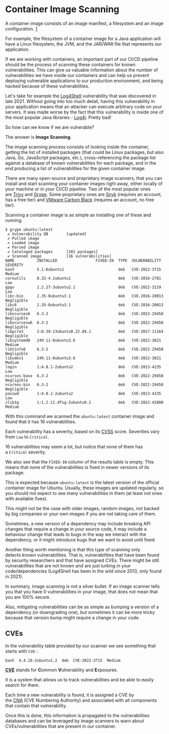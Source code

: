 # Container Image Scanning

A container image consists of an image manifest, a filesystem and an image configuration. [1](https://opencontainers.org/about/overview/)

For example, the filesystem of a container image for a Java application will have a Linux filesystem, the JVM, and the JAR/WAR file that represents our application.

If we are working with containers, an important part of our CI/CD pipeline should be the process of scanning these containers for known vulnerabilities. This can give us valuable information about the number of vulnerabilities we have inside our containers and can help us prevent deploying vulnerable applications to our production environment, and being hacked because of these vulnerabilities.

Let's take for example the [Log4Shell](https://en.wikipedia.org/wiki/Log4Shell) vulnerability that was discovered in late 2021. Without going into too much detail, having this vulnerability in your application means that an attacker can execute arbitrary code on your servers. It was made worse by the fact that this vulnerability is inside one of the most popular Java libraries - [Log4j](https://logging.apache.org/log4j/2.x/). Pretty bad!

So how can we know if we are vulnerable?

The answer is **Image Scanning**.

The image scanning process consists of looking inside the container, getting the list of installed packages (that could be Linux packages, but also Java, Go, JavaScript packages, etc.), cross-referencing the package list against a database of known vulnerabilities for each package, and in the end producing a list of vulnerabilities for the given container image.

There are many open-source and proprietary image scanners, that you can install and start scanning your container images right away, either locally of your machine or in your CI/CD pipeline. Two of the most popular ones are [Trivy](https://github.com/aquasecurity/trivy) and [Grype](https://github.com/anchore/grype). Some proprietary ones are [Snyk](https://docs.snyk.io/products/snyk-container/snyk-cli-for-container-security) (requires an account, has a free tier) and [VMware Carbon Black](https://carbonblack.vmware.com/resource/carbon-black-cloud-container-security-faq#overview) (requires an account, no free tier).

Scanning a container image is as simple as installing one of these and running:
```
$ grype ubuntu:latest
 ✔ Vulnerability DB        [updated]
 ✔ Pulled image
 ✔ Loaded image
 ✔ Parsed image
 ✔ Cataloged packages      [101 packages]
 ✔ Scanned image           [16 vulnerabilities]
NAME          INSTALLED                 FIXED-IN  TYPE  VULNERABILITY   SEVERITY
bash          5.1-6ubuntu1                        deb   CVE-2022-3715   Medium
coreutils     8.32-4.1ubuntu1                     deb   CVE-2016-2781   Low
gpgv          2.2.27-3ubuntu2.1                   deb   CVE-2022-3219   Low
libc-bin      2.35-0ubuntu3.1                     deb   CVE-2016-20013  Negligible
libc6         2.35-0ubuntu3.1                     deb   CVE-2016-20013  Negligible
libncurses6   6.3-2                               deb   CVE-2022-29458  Negligible
libncursesw6  6.3-2                               deb   CVE-2022-29458  Negligible
libpcre3      2:8.39-13ubuntu0.22.04.1            deb   CVE-2017-11164  Negligible
libsystemd0   249.11-0ubuntu3.6                   deb   CVE-2022-3821   Medium
libtinfo6     6.3-2                               deb   CVE-2022-29458  Negligible
libudev1      249.11-0ubuntu3.6                   deb   CVE-2022-3821   Medium
login         1:4.8.1-2ubuntu2                    deb   CVE-2013-4235   Low
ncurses-base  6.3-2                               deb   CVE-2022-29458  Negligible
ncurses-bin   6.3-2                               deb   CVE-2022-29458  Negligible
passwd        1:4.8.1-2ubuntu2                    deb   CVE-2013-4235   Low
zlib1g        1:1.2.11.dfsg-2ubuntu9.2            deb   CVE-2022-42800  Medium
```

With this command we scanned the `ubuntu:latest` container image and found that it has 16 vulnerabilities.

Each vulnerability has a severity, based on its [CVSS](https://nvd.nist.gov/vuln-metrics/cvss) score. Severities vary from `Low` to `Critical`.

16 vulnerabilities may seem a lot, but notice that none of them has a `Critical` severity.

We also see that the `FIXED-IN` column of the results table is empty. This means that none of the vulnerabilities is fixed in newer versions of its package.

This is expected because `ubuntu:latest` is the latest version of the official container image for Ubuntu. Usually, these images are updated regularly, so you should not expect to see many vulnerabilities in them (at least not ones with available fixes).

This might not be the case with older images, random images, not backed by big companies or your own images if you are not taking care of them.

 Sometimes, a new version of a dependency may include breaking API changes that require a change in your source code, it may include a behaviour change that leads to bugs in the way we interact with the dependency, or it might introduce bugs that we want to avoid until fixed.

Another thing worth mentioning is that this type of scanning only detects *known* vulnerabilities. That is, vulnerabilities that have been found by security researchers and that have assigned CVEs. There might be still vulnerabilities that are not known and are just lurking in your code/dependencies (Log4Shell has been in the wild since 2013, only found in 2021).

In summary, image scanning is not a silver bullet. If an image scanner tells you that you have 0 vulnerabilities in your image, that does not mean that you are 100% secure.

Also, mitigating vulnerabilities can be as simple as bumping a version of a dependency (or downgrading one), but sometimes it can be more tricky because that version bump might require a change in your code.

## CVEs

In the vulnerability table provided by our scanner we see something that starts with `CVE-`:

`bash  4.4.18-2ubuntu1.2  deb  CVE-2022-3715  Medium`

**[CVE](https://cve.mitre.org/)** stands for **C**ommon **V**ulnerability and **E**xposures.

It is a system that allows us to track vulnerabilities and be able to easily search for them.

Each time a new vulnerability is found, it is assigned a CVE by the [CNA](https://www.cve.org/ProgramOrganization/CNAs) (CVE Numbering Authority) and associated with all components that contain that vulnerability.

Once this is done, this information is propagated to the vulnerabilities databases and can be leveraged by image scanners to warn about CVEs/vulnerabilities that are present in our container.